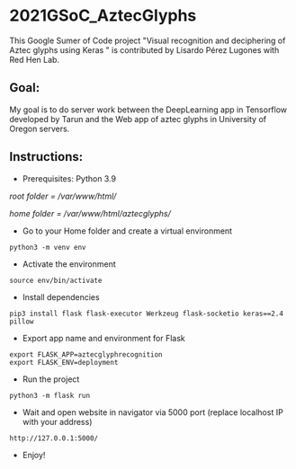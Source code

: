 
# 2021GSoC_AztecGlyphs
This Google Sumer of Code project "Visual recognition and deciphering of Aztec glyphs using Keras " is contributed by Lisardo Pérez Lugones with Red Hen Lab. 

## Goal: 
My goal is to do server work between the DeepLearning app in Tensorflow developed by Tarun and the Web app of aztec glyphs in University of Oregon servers.

## Instructions: 

- Prerequisites: Python 3.9

*root folder = /var/www/html/*

*home folder = /var/www/html/aztecglyphs/*

- Go to your Home folder and create a virtual environment

~~~
python3 -m venv env
~~~

>

- Activate the environment

~~~
source env/bin/activate
~~~

>

- Install dependencies

~~~
pip3 install flask flask-executor Werkzeug flask-socketio keras==2.4 pillow
~~~

- Export app name and environment for Flask

~~~
export FLASK_APP=aztecglyphrecognition
export FLASK_ENV=deployment
~~~

>

- Run the project

~~~
python3 -m flask run
~~~

>

- Wait and open website in navigator via 5000 port (replace localhost IP with your address)

~~~
http://127.0.0.1:5000/
~~~

- Enjoy!
